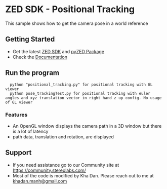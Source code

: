 # ZED SDK - Positional Tracking

This sample shows how to get the camera pose in a world reference

## Getting Started
 - Get the latest [ZED SDK](https://www.stereolabs.com/developers/release/) and [pyZED Package](https://www.stereolabs.com/docs/app-development/python/install/)
 - Check the [Documentation](https://www.stereolabs.com/docs/)
 
## Run the program

      python "positional_tracking.py" for positional tracking with GL viewer
      python pose_trackingTest.py for positional tracking with euler angles and xyz translation vector in right hand z up config. No usage of GL viewer

### Features
 - An OpenGL window displays the camera path in a 3D window but there is a lot of latency
 - path data, translation and rotation, are displayed

## Support
 - If you need assistance go to our Community site at https://community.stereolabs.com/
 - Most of the code is modified by Kha Dan. Please reach out to me at khadan.manh@gmail.com
